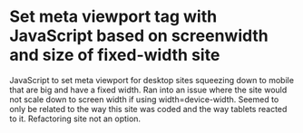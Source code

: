 # Set meta viewport tag with JavaScript based on screenwidth and size of fixed-width site

JavaScript to set meta viewport for desktop sites squeezing down to mobile that are big and have a fixed width. Ran into an issue where the site would not scale down to screen width if using width=device-width. Seemed to only be related to the way this site was coded and the way tablets reacted to it. Refactoring site not an option.
